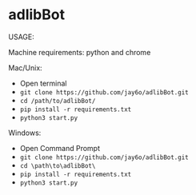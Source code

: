 # adlibBot
 
USAGE:

Machine requirements: python and chrome

Mac/Unix:

- Open terminal
- `git clone https://github.com/jay6o/adlibBot.git`
- `cd /path/to/adlibBot/`
- `pip install -r requirements.txt`
- `python3 start.py`


Windows:
- Open Command Prompt
- `git clone https://github.com/jay6o/adlibBot.git`
- `cd \path\to\adlibBot\`
- `pip install -r requirements.txt`
- `python3 start.py`
